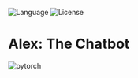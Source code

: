 ![Language](https://img.shields.io/badge/language-Python%20-blue.svg)
![License](https://img.shields.io/badge/License-GPL&ndash;3.0%20-purple.svg)

# Alex: The Chatbot
![pytorch](https://user-images.githubusercontent.com/58489322/166165046-34d39b09-7deb-466b-8858-59afdb252d35.png)
